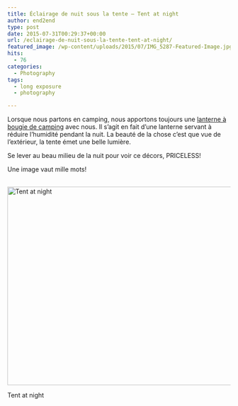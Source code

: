 ```yaml
---
title: Éclairage de nuit sous la tente – Tent at night
author: end2end
type: post
date: 2015-07-31T00:29:37+00:00
url: /eclairage-de-nuit-sous-la-tente-tent-at-night/
featured_image: /wp-content/uploads/2015/07/IMG_5287-Featured-Image.jpg
hits:
  - 76
categories:
  - Photography
tags:
  - long exposure
  - photography

---
```

Lorsque nous partons en camping, nous apportons toujours une [lanterne à bougie de camping][1] avec nous. Il s&#8217;agit en fait d&#8217;une lanterne servant à réduire l&#8217;humidité pendant la nuit. <span data-offset-key="6q7ap-0-0" data-reactid=".0.2.0.0.0.0.0.$editor0.0.0.$6q7ap.0:$6q7ap-0-0"><span data-reactid=".0.2.0.0.0.0.0.$editor0.0.0.$6q7ap.0:$6q7ap-0-0.0">La beauté de la chose c’est que vue de l&#8217;extérieur, la tente émet une belle lumière</span></span>.

Se lever au beau milieu de la nuit pour voir ce décors, PRICELESS!<!--more-->

Une image vaut mille mots!

[  
<img loading="lazy" src="http://www.end2endzone.com/wp-content/uploads/2015/07/IMG_5287_e2ez-672x448.jpg" alt="Tent at night" width="672" height="448" />  
][2] 

<p id="caption-attachment-1035" class="wp-caption-text">
  Tent at night
</p>

 [1]: https://www.google.com/search?q=Lanterne+%C3%A0+bougie+de+camping
 [2]: https://www.flickr.com/photos/154618444@N05/23729082528/in/album-72157689242914796/